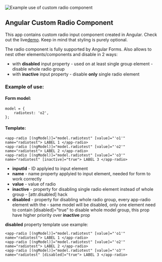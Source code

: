 
![Example use of custom radio component](https://i.imgur.com/bvR7Cnc.gif)
## Angular Custom Radio Component
This app contains custom radio input component created in Angular.  Check out the live[demo](https://dawidzawada.github.io/angular-custom-radio-component/).
Keep in mind that styling is purely optional.

The radio component is fully supported by Angular Forms. Also allows to nest other elements/components and disable in 2 ways: 
 - with **disabled** input property - used on at least single group element  - disable whole radio group
 -  with **inactive** input property - disable **only** single radio element 
 
 
### Example of use:

#### Form model:
    model = {
        radiotest: 'o2',
    };

  

#### Template:
    <app-radio [(ngModel)]="model.radiotest" [value]="'o1'" name="radiotest"> LABEL 1 </app-radio>
    <app-radio [(ngModel)]="model.radiotest" [value]="'o2'" name="radiotest"> LABEL 2 </app-radio>
    <app-radio [(ngModel)]="model.radiotest" [value]="'o3'" name="radiotest" [inactive]="true"> LABEL 3 </app-radio>

  

 - **inputId** - ID applyied to input element
 - **name** - name property applyied to input element, needed for form to work correctly
 - **value** - value of radio
 - **inactive** - property for disabling single radio element instead of whole group - [attr.disabled] hack
  - **disabled** - property for disabling whole radio group, every app-radio element with the - same model will be disabled, only one element need to contain [disabled]="true" to disable whole model group, this prop have higher priority over **inactive** prop

**disabled** property template use example:

    <app-radio [(ngModel)]="model.radiotest" [value]="'o1'" name="radiotest"> LABEL 1 </app-radio>
    <app-radio [(ngModel)]="model.radiotest" [value]="'o2'" name="radiotest"> LABEL 2 </app-radio>
    <app-radio [(ngModel)]="model.radiotest" [value]="'o3'" name="radiotest" [disabled]="true"> LABEL 3 </app-radio>
